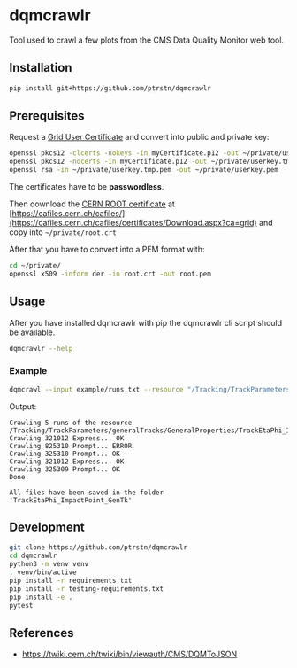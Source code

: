 # dqmcrawlr

Tool used to crawl a few plots from the CMS Data Quality Monitor web tool.

## Installation

```bash
pip install git+https://github.com/ptrstn/dqmcrawlr
```

## Prerequisites

Request a [Grid User Certificate](https://ca.cern.ch/ca/) and convert into public and private key:

```bash
openssl pkcs12 -clcerts -nokeys -in myCertificate.p12 -out ~/private/usercert.pem
openssl pkcs12 -nocerts -in myCertificate.p12 -out ~/private/userkey.tmp.pem
openssl rsa -in ~/private/userkey.tmp.pem -out ~/private/userkey.pem
```

The certificates have to be **passwordless**.

Then download the [CERN ROOT certificate](https://cafiles.cern.ch/cafiles/certificates/CERN%20Root%20Certification%20Authority%202.crt) at [https://cafiles.cern.ch/cafiles/](https://cafiles.cern.ch/cafiles/certificates/Download.aspx?ca=grid) and copy into ```~/private/root.crt```

After that you have to convert into a PEM format with:

```bash
cd ~/private/
openssl x509 -inform der -in root.crt -out root.pem
```


## Usage

After you have installed dqmcrawlr with pip the dqmcrawlr cli script should be available.

```bash
dqmcrawlr --help
```

### Example

```bash
dqmcrawl --input example/runs.txt --resource "/Tracking/TrackParameters/generalTracks/GeneralProperties/TrackEtaPhi_ImpactPoint_GenTk"
```

Output:
```
Crawling 5 runs of the resource /Tracking/TrackParameters/generalTracks/GeneralProperties/TrackEtaPhi_ImpactPoint_GenTk
Crawling 321012 Express... OK
Crawling 825310 Prompt... ERROR
Crawling 325310 Prompt... OK
Crawling 321012 Express... OK
Crawling 325309 Prompt... OK
Done.

All files have been saved in the folder 'TrackEtaPhi_ImpactPoint_GenTk'
```

## Development

```bash
git clone https://github.com/ptrstn/dqmcrawlr
cd dqmcrawlr
python3 -m venv venv
. venv/bin/active
pip install -r requirements.txt
pip install -r testing-requirements.txt
pip install -e .
pytest
```

## References

- https://twiki.cern.ch/twiki/bin/viewauth/CMS/DQMToJSON
